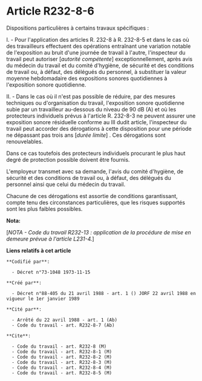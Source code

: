 # Article R232-8-6

Dispositions particulières à certains travaux spécifiques :

I. - Pour l'application des articles R. 232-8 à R. 232-8-5 et dans le cas où des travailleurs effectuent des opérations
entraînant une variation notable de l'exposition au bruit d'une journée de travail à l'autre, l'inspecteur du travail peut
autoriser [*autorité compétente*] exceptionnellement, après avis du médecin du travail et du comité d'hygiène, de sécurité et
des conditions de travail ou, à défaut, des délégués du personnel, à substituer la valeur moyenne hebdomadaire des
expositions sonores quotidiennes à l'exposition sonore quotidienne.

II. - Dans le cas où il n'est pas possible de réduire, par des mesures techniques ou d'organisation du travail, l'exposition
sonore quotidienne subie par un travailleur au-dessous du niveau de 90 dB (A) et où les protecteurs individuels prévus à
l'article R. 232-8-3 ne peuvent assurer une exposition sonore résiduelle conforme au III dudit article, l'inspecteur du
travail peut accorder des dérogations à cette disposition pour une période ne dépassant pas trois ans [*durée limite*] . Ces
dérogations sont renouvelables.

Dans ce cas toutefois des protecteurs individuels procurant le plus haut degré de protection possible doivent être fournis.

L'employeur transmet avec sa demande, l'avis du comité d'hygiène, de sécurité et des conditions de travail ou, à défaut, des
délégués du personnel ainsi que celui du médecin du travail.

Chacune de ces dérogations est assortie de conditions garantissant, compte tenu des circonstances particulières, que les
risques supportés sont les plus faibles possibles.

**Nota:**

[*NOTA - Code du travail R232-13 : application de la procédure de mise en demeure prévue à l'article L231-4.*]

**Liens relatifs à cet article**

	**Codifié par**:

	  - Décret n°73-1048 1973-11-15

	**Créé par**:

	  - Décret n°88-405 du 21 avril 1988 - art. 1 () JORF 22 avril 1988 en vigueur le 1er janvier 1989

	**Cité par**:

	  - Arrêté du 22 avril 1988 - art. 1 (Ab)
	  - Code du travail - art. R232-8-7 (Ab)

	**Cite**:

	  - Code du travail - art. R232-8 (M)
	  - Code du travail - art. R232-8-1 (M)
	  - Code du travail - art. R232-8-2 (M)
	  - Code du travail - art. R232-8-3 (M)
	  - Code du travail - art. R232-8-4 (M)
	  - Code du travail - art. R232-8-5 (M)
